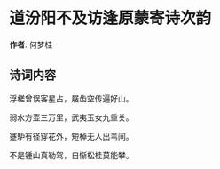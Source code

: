 # 道汾阳不及访逢原蒙寄诗次韵

**作者**: 何梦桂

## 诗词内容

浮槎曾误客星占，屐齿空传遍好山。

弱水方壶三万里，武夷玉女九重关。

蹇馿有径穿花外，短棹无人出苇间。

不是锺山真勒驾，自惭松桂莫能攀。

